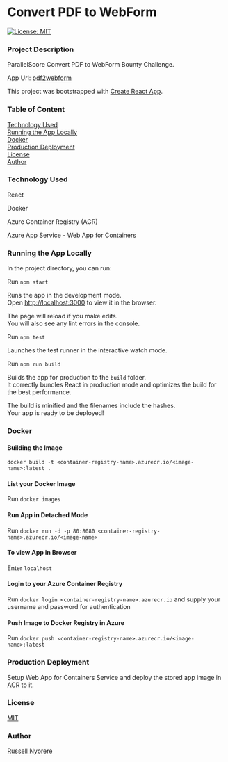 # Convert PDF to WebForm

[![License: MIT](https://img.shields.io/badge/License-MIT-yellow.svg)](https://opensource.org/licenses/MIT)

### Project Description

ParallelScore Convert PDF to WebForm Bounty Challenge.

App Url: [pdf2webform](<[https://#.com/](https://ps-react-appform.azurewebsites.net)>)

This project was bootstrapped with [Create React App](https://github.com/facebook/create-react-app).

### Table of Content

[Technology Used](#technology-used)<br/>
[Running the App Locally](#Running-the-App-Locally)<br/>
[Docker](#Docker)<br/>
[Production Deployment](#Production-Deployment)<br/>
[License](#license)<br/>
[Author](#author)

### Technology Used

React

Docker

Azure Container Registry (ACR)

Azure App Service - Web App for Containers

### Running the App Locally

In the project directory, you can run:

Run `npm start`

Runs the app in the development mode.<br />
Open [http://localhost:3000](http://localhost:3000) to view it in the browser.

The page will reload if you make edits.<br />
You will also see any lint errors in the console.

Run `npm test`

Launches the test runner in the interactive watch mode.<br />

Run `npm run build`

Builds the app for production to the `build` folder.<br />
It correctly bundles React in production mode and optimizes the build for the best performance.

The build is minified and the filenames include the hashes.<br />
Your app is ready to be deployed!

### Docker

#### Building the Image

`docker build -t <container-registry-name>.azurecr.io/<image-name>:latest .`

#### List your Docker Image

Run `docker images`

#### Run App in Detached Mode

Run `docker run -d -p 80:8080 <container-registry-name>.azurecr.io/<image-name>`

#### To view App in Browser

Enter `localhost`

#### Login to your Azure Container Registry

Run `docker login <container-registry-name>.azurecr.io` and supply your username and password for authentication

#### Push Image to Docker Registry in Azure

Run `docker push <container-registry-name>.azurecr.io/<image-name>:latest`

### Production Deployment

Setup Web App for Containers Service and deploy the stored app image in ACR to it.

### License

[MIT](https://opensource.org/licenses/MIT)

### Author

[Russell Nyorere](https://neorusse.github.io/)
